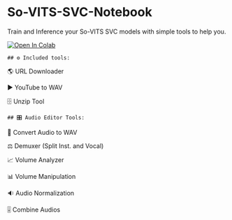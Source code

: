 # So-VITS-SVC-Notebook
Train and Inference your So-VITS SVC models with simple tools to help you.


[![Open In Colab](https://colab.research.google.com/assets/colab-badge.svg)](https://colab.research.google.com/github/alexledd/So-VITS-SVC-Notebook/blob/main/so-vits-svc_notebook.ipynb)



	## ⚙️ Included tools:

🌎 URL Downloader

▶️ YouTube to WAV

🗄️ Unzip Tool



	## 🎛️ Audio Editor Tools:

📂 Convert Audio to WAV

⚖️ Demuxer (Split Inst. and Vocal)

📈 Volume Analyzer

📊 Volume Manipulation

🔉 Audio Normalization

🎚️ Combine Audios

